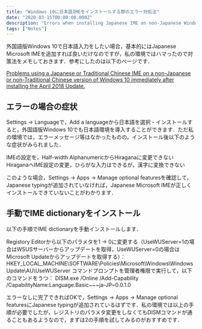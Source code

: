 ```yaml
---
title: "Windows 10に日本語IMEをインストールする際のエラー対処法"
date: "2020-03-15T00:00:00.000Z"
description: "Errors when installing Japanese IME on non-Japanese Windows 10"
tags: ["Notes"]
---
```


外国語版Windows 10で日本語入力をしたい場合，基本的にはJapanese Microsoft IMEを追加すれば良いだけなのですが，私の環境ではハマったので対策法をメモしておきます．参考にしたのは以下のページです．

[Problems using a Japanese or Traditional Chinese IME on a non-Japanese or non-Traditional Chinese version of Windows 10 immediately after installing the April 2018 Update.](https://answers.microsoft.com/en-us/windows/forum/windows_10-other_settings/problems-using-a-japanese-or-traditional-chinese/db5a0ddf-2c50-4f0d-a961-58902f40acda?tm=1525123101042)

## エラーの場合の症状

Settings -> Languageで，Add a languageから日本語を選択・インストールすると，外国語版Windows 10でも日本語環境を導入することができます．ただ私の環境では，エラーメッセージ等はなかったものの，インストール後以下のような症状がみられました．

IMEの設定を，Half-width AlphanumericからHiraganaに変更できない
HiraganaへIME設定の変更，ひらがな入力はできるが，漢字に変換できない

このような場合，Settings -> Apps -> Manage optional featuresを確認して，Japanese typingが追加されていなければ，Japanese Microsoft IMEが正しくインストールできていないことがわかります．

## 手動でIME dictionaryをインストール

以下の手順でIME dictionaryを手動インストールします．

Registory Editorから以下のパラメタを1 -> 0に変更する（UseWUServer=1の場合はWSUSサーバーからアップデートを取得，UseWUServer=0の場合はMicrosoft Updateからアップデートを取得する）：
HKEY_LOCAL_MACHINE\SOFTWARE\Policies\Microsoft\Windows\WindowsUpdate\AU\UseWUServer
コマンドプロンプトを管理者権限で実行して，以下のコマンドをうつ：
DISM.exe /Online /Add-Capability /CapabilityName:Language.Basic~~~ja-JP~0.0.1.0

エラーなしに完了できればOKで，Settings -> Apps -> Manage optional featuresにJapanese typingが追加されているはずです．私の環境では以上の手順が必要でしたが，レジストリのパラメタ変更をしなくてもDISMコマンドが通ることもあるようなので，まずは2の手順を試してみるのがおすすめです．